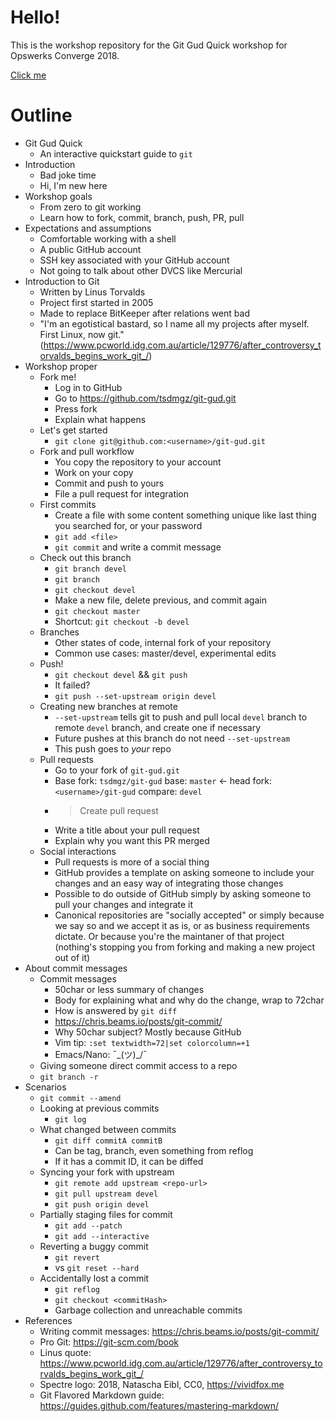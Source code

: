 # Hello!

This is the workshop repository for the Git Gud Quick workshop for Opswerks
Converge 2018.

[Click me](https://www.youtube.com/watch?v=dQw4w9WgXcQ)

# Outline

* Git Gud Quick
	* An interactive quickstart guide to `git`
* Introduction
	* Bad joke time
	* Hi, I'm new here
* Workshop goals
	* From zero to git working
	* Learn how to fork, commit, branch, push, PR, pull
* Expectations and assumptions
	* Comfortable working with a shell
	* A public GitHub account
	* SSH key associated with your GitHub account
	* Not going to talk about other DVCS like Mercurial
* Introduction to Git
	* Written by Linus Torvalds
	* Project first started in 2005
	* Made to replace BitKeeper after relations went bad
	* "I'm an egotistical bastard, so I name all my projects after myself.
	  First Linux, now git."
	  (https://www.pcworld.idg.com.au/article/129776/after_controversy_torvalds_begins_work_git_/)
* Workshop proper
	* Fork me!
		* Log in to GitHub
		* Go to <https://github.com/tsdmgz/git-gud.git>
		* Press fork
		* Explain what happens
	* Let's get started
		* `git clone git@github.com:<username>/git-gud.git`
	* Fork and pull workflow
		* You copy the repository to your account
		* Work on your copy
		* Commit and push to yours
		* File a pull request for integration
	* First commits
		* Create a file with some content something unique like last thing you
		  searched for, or your password
		* `git add <file>`
		* `git commit` and write a commit message
	* Check out this branch
		* `git branch devel`
		* `git branch`
		* `git checkout devel`
		* Make a new file, delete previous, and commit again
		* `git checkout master`
		* Shortcut: `git checkout -b devel`
	* Branches
        * Other states of code, internal fork of your repository
		* Common use cases: master/devel, experimental edits
	* Push!
		* `git checkout devel` && `git push`
		* It failed?
		* `git push --set-upstream origin devel`
	* Creating new branches at remote
		* `--set-upstream` tells git to push and pull local `devel` branch to
		  remote `devel` branch, and create one if necessary
		* Future pushes at this branch do not need `--set-upstream`
		* This push goes to *your* repo
	* Pull requests
		* Go to your fork of `git-gud.git`
		* Base fork: `tsdmgz/git-gud` base: `master` <- head fork:
		  `<username>/git-gud` compare: `devel`
		* > Create pull request
		* Write a title about your pull request
		* Explain why you want this PR merged
	* Social interactions
		* Pull requests is more of a social thing
		* GitHub provides a template on asking someone to include your changes
		  and an easy way of integrating those changes
		* Possible to do outside of GitHub simply by asking someone to pull your
		  changes and integrate it
		* Canonical repositories are "socially accepted" or simply because we
		  say so and we accept it as is, or as business requirements dictate. Or
		  because you're the maintaner of that project (nothing's stopping you
		  from forking and making a new project out of it)
* About commit messages
	* Commit messages
		* 50char or less summary of changes
		* Body for explaining what and why do the change, wrap to 72char
		* How is answered by `git diff`
		* <https://chris.beams.io/posts/git-commit/>
		* Why 50char subject? Mostly because GitHub
		* Vim tip: `:set textwidth=72|set colorcolumn=+1`
		* Emacs/Nano: ¯\_(ツ)_/¯
	* Giving someone direct commit access to a repo
	* `git branch -r`
* Scenarios
    * `git commit --amend`
	* Looking at previous commits
		* `git log`
	* What changed between commits
		* `git diff commitA commitB`
		* Can be tag, branch, even something from reflog
		* If it has a commit ID, it can be diffed
	* Syncing your fork with upstream
		* `git remote add upstream <repo-url>`
		* `git pull upstream devel`
		* `git push origin devel`
	* Partially staging files for commit
		* `git add --patch`
		* `git add --interactive`
	* Reverting a buggy commit
		* `git revert`
		* vs `git reset --hard`
	* Accidentally lost a commit
		* `git reflog`
		* `git checkout <commitHash>`
		* Garbage collection and unreachable commits
* References
	* Writing commit messages: https://chris.beams.io/posts/git-commit/
	* Pro Git: https://git-scm.com/book
    * Linus quote: <https://www.pcworld.idg.com.au/article/129776/after_controversy_torvalds_begins_work_git_/>
    * Spectre logo: 2018, Natascha Eibl, CC0, <https://vividfox.me>
    * Git Flavored Markdown guide: <https://guides.github.com/features/mastering-markdown/>
